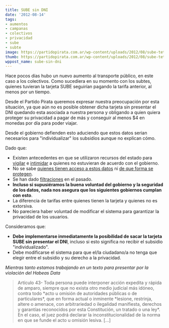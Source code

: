 ```yaml
---
title: SUBE sin DNI
date: '2012-08-14'
tags:
- aumentos
- campanas
- colectivos
- privacidad
- sube
- subte
image: https://partidopirata.com.ar/wp-content/uploads/2012/08/sube-tetris.jpg
thumb: https://partidopirata.com.ar/wp-content/uploads/2012/08/sube-tetris-150x150.jpg
wppost_name: sube-sin-dni
---
```


Hace pocos días hubo un nuevo aumento al transporte público, en este caso a los colectivos. Como sucediera en su momento con los subtes, quienes tuvieran la tarjeta SUBE seguirían pagando la tarifa anterior, al menos por un tiempo.

Desde el Partido Pirata queremos expresar nuestra preocupación por esta situación, ya que aún no es posible obtener dicha tarjeta sin presentar el DNI quedando esta asociada a nuestra persona y obligando a quien quiera proteger su privacidad a pagar de más y conseguir al menos $4 en monedas por día para poder viajar.

Desde el gobierno defienden esto aduciendo que estos datos serian necesarios para "individualizar" los subsidios aunque no explican cómo.

Dado que:
* Existen antecedentes en que se utilizaron recursos del estado para <a href="https://partidopirata.com.ar/3038/gendarmeria-nos-cuida-tambien-nos-vigila">vigilar</a> e <a href="https://partidopirata.com.ar/5215/para-que-se-puede-usar-la-informacion-que-recopila-el-estado">intimidar</a> a quienes no estuvieran de acuerdo con el gobierno.
* No se sabe <a href="https://partidopirata.com.ar/5195/quienes-tienen-acceso-a-nuestra-informacion-de-la-tarjeta-sube">quienes tienen acceso a estos datos</a> ni <a href="https://partidopirata.com.ar/4843/como-cuidan-nuestros-datos-las-empresas-que-los-recolectan-tarjeta-sube">de que forma se protegen</a>.
* Se han dado <a href="https://partidopirata.com.ar/2976/anonymous-publica-base-de-datos-de-sube">filtraciones</a> en el pasado. 
* <strong>Incluso si supusiéramos la buena voluntad del gobierno y la seguridad de los datos, nada nos asegura que los siguientes gobiernos cumplan con esto</strong>.
* La diferencia de tarifas entre quienes tienen la tarjeta y quienes no es extorsiva. 
* No pareciera haber voluntad de modificar el sistema para garantizar la privacidad de los usuarios.

Consideramos que:
* <strong>Debe implementarse inmediatamente la posibilidad de sacar la tarjeta SUBE sin presentar el DNI</strong>, incluso si esto significa no recibir el subsidio "individualizado".
* Debe modificarse el sistema para que el/la ciudadano/a no tenga que elegir entre el subsidio y su derecho a la privacidad.

<em>
Mientras tanto estamos trabajando en un texto para presentar por la violación del Habeas Data</em>



<blockquote>Artículo 43- Toda persona puede interponer acción expedita y rápida de amparo, siempre que no exista otro medio judicial más idóneo, contra todo *acto u omisión de autoridades públicas o de particulares*, que en forma actual o inminente *lesione, restrinja, altere o amenace, con arbitrariedad o ilegalidad manifiesta, derechos y garantías reconocidos por esta Constitución, un tratado o una ley*. En el caso, el juez podrá declarar la inconstitucionalidad de la norma en que se funde el acto u omisión lesiva. [...]</blockquote>


